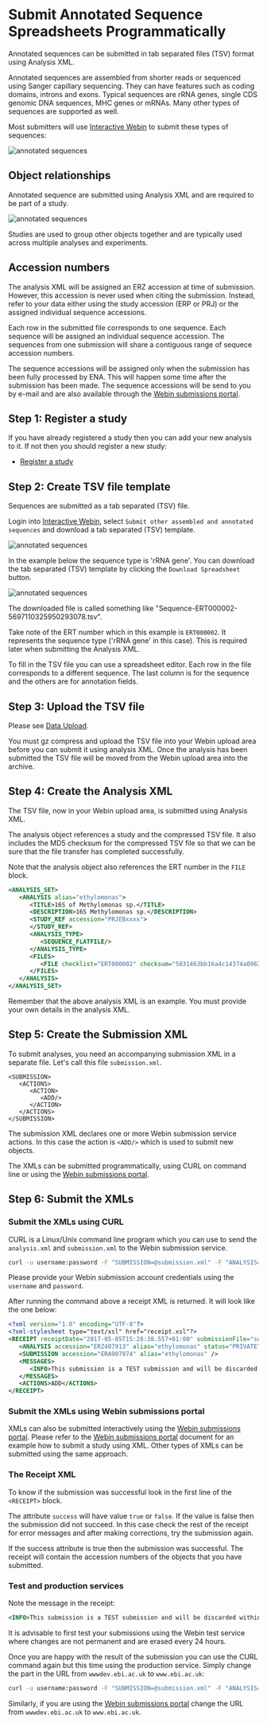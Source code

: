 # Submit Annotated Sequence Spreadsheets Programmatically

Annotated sequences can be submitted in tab separated files (TSV) format using Analysis XML.

Annotated sequences are assembled from shorter reads or sequenced using
Sanger capillary sequencing. They can have features such as coding domains, introns and exons.
Typical sequences are rRNA genes, single CDS genomic DNA sequences, MHC genes or mRNAs. Many other
types of sequences are supported as well.

Most submitters will use [Interactive Webin](https://www.ebi.ac.uk/ena/submit/sra/#submissions)
to submit these types of sequences:

![annotated sequences](../images/webin_submit_annotated.png)

## Object relationships

Annotated sequence are submitted using Analysis XML and are required to be part of a study.

![annotated sequences](../images/webin_data_model_analysis.png)

Studies are used to group other objects together and are typically used across multiple analyses and experiments.

## Accession numbers

The analysis XML will be assigned an ERZ accession at time of submission. However, this
accession is never used when citing the submission. Instead, refer to your data either using the
study accession (ERP or PRJ) or the assigned individual sequence accessions.

Each row in the submitted file corresponds to one sequence. Each sequence
will be assigned an individual sequence accession. The sequences from one
submission will share a contiguous range of sequece accession numbers.

The sequence accessions will be assigned only when the submission has been fully
processed by ENA. This will happen some time after the submission has been made.
The sequence accessions will be send to you by e-mail and are also available
through the [Webin submissions portal](../general-guide/submissions-portal.html).

## Step 1: Register a study

If you have already registered a study then you can add your new analysis to it. If not then
you should register a new study:

- [Register a study](../study.html)

## Step 2: Create TSV file template

Sequences are submitted as a tab separated (TSV) file.

Login into [Interactive Webin](https://www.ebi.ac.uk/ena/submit/sra/#submissions), select
`Submit other assembled and annotated sequences` and download a tab separated (TSV) template.

![annotated sequences](../images/webin_submit_annotated_template_1.png)

In the example below the sequence type is 'rRNA gene'. You can download the tab separated (TSV) template
by clicking the `Download Spreadsheet` button.

![annotated sequences](../images/webin_submit_annotated_template_2.png)

The downloaded file is called something like "Sequence-ERT000002-5697110325950293078.tsv".

Take note of the ERT number which in this example is `ERT000002`. It represents the sequence type
('rRNA gene' in this case). This is required later when submitting the Analysis XML.

To fill in the TSV file you can use a spreadsheet editor. Each row in the file corresponds to a
different sequence. The last column is for the sequence and the others are for annotation fields.

## Step 3: Upload the TSV file

Please see [Data Upload](../fileprep/upload.html).

You must gz compress and upload the TSV file into your Webin upload area before you can
submit it using analysis XML. Once the analysis has been submitted the TSV file
will be moved from the Webin upload area into the archive.

## Step 4: Create the Analysis XML

The TSV file, now in your Webin upload area, is submitted using Analysis XML.

The analysis object references a study and the compressed TSV file.
It also includes the MD5 checksum for the compressed TSV file so that we can
be sure that the file transfer has completed successfully.

Note that the analysis object also references the ERT number in the `FILE` block.

```xml
<ANALYSIS_SET>
   <ANALYSIS alias="ethylomonas">
      <TITLE>16S of Methylomonas sp.</TITLE>
      <DESCRIPTION>16S Methylomonas sp.</DESCRIPTION>
      <STUDY_REF accession="PRJEBxxxx">
      </STUDY_REF>
      <ANALYSIS_TYPE>
         <SEQUENCE_FLATFILE/>
      </ANALYSIS_TYPE>
      <FILES>
         <FILE checklist="ERT000002" checksum="5831463bb16a4c14374a0962d5a353cc" checksum_method="MD5" filename="ethylomonas.tsv.gz" filetype="tab"/>
      </FILES>
   </ANALYSIS>
</ANALYSIS_SET>
```
Remember that the above analysis XML is an example. You must provide your own details
in the analysis XML.

## Step 5: Create the Submission XML

To submit analyses, you need an accompanying submission XML in a separate file.
Let's call this file `submission.xml`.

```
<SUBMISSION>
   <ACTIONS>
      <ACTION>
         <ADD/>
      </ACTION>
   </ACTIONS>
</SUBMISSION>
```

The submission XML declares one or more Webin submission service actions.
In this case the action is `<ADD/>` which is used to submit new objects.

The XMLs can be submitted programmatically, using CURL on command line or
using the [Webin submissions portal](../general-guide/submissions-portal.html).

## Step 6: Submit the XMLs

### Submit the XMLs using CURL

CURL is a Linux/Unix command line program which you can use to send the `analysis.xml` and `submission.xml`
to the Webin submission service.

```bash
curl -u username:password -F "SUBMISSION=@submission.xml" -F "ANALYSIS=@analysis.xml" "https://wwwdev.ebi.ac.uk/ena/submit/drop-box/submit/"
```

Please provide your Webin submission account credentials using the `username` and `password`.

After running the command above a receipt XML is returned. It will look like the one below:

```xml
<?xml version="1.0" encoding="UTF-8"?>
<?xml-stylesheet type="text/xsl" href="receipt.xsl"?>
<RECEIPT receiptDate="2017-05-05T15:28:38.557+01:00" submissionFile="submission.xml" success="true">
   <ANALYSIS accession="ERZ407913" alias="ethylomonas" status="PRIVATE" />
   <SUBMISSION accession="ERA907974" alias="ethylomonas" />
   <MESSAGES>
      <INFO>This submission is a TEST submission and will be discarded within 24 hours</INFO>
   </MESSAGES>
   <ACTIONS>ADD</ACTIONS>
</RECEIPT>
```

### Submit the XMLs using Webin submissions portal

XMLs can also be submitted interactively using the [Webin submissions portal](../general-guide/submissions-portal.html).
Please refer to the [Webin submissions portal](../general-guide/submissions-portal.html) document for an example how
to submit a study using XML. Other types of XMLs can be submitted using the same approach.

### The Receipt XML

To know if the submission was successful look in the first line of the `<RECEIPT>` block.

The attribute `success` will have value `true` or `false`. If the value
is false then the submission did not succeed. In this case check the rest of
the receipt for error messages and after making corrections, try the submission again.

If the success attribute is true then the submission was successful. The receipt will
contain the accession numbers of the objects that you have submitted.

### Test and production services

Note the message in the receipt:
```xml
<INFO>This submission is a TEST submission and will be discarded within 24 hours</INFO>
```

It is advisable to first test your submissions using the Webin test service where changes are not permanent
and are erased every 24 hours.

Once you are happy with the result of the submission you can use the CURL command again
but this time using the production service. Simply change the part in the URL from `wwwdev.ebi.ac.uk` to
`www.ebi.ac.uk`:

```bash
curl -u username:password -F "SUBMISSION=@submission.xml" -F "ANALYSIS=@analysis.xml" "https://www.ebi.ac.uk/ena/submit/drop-box/submit/"
```

Similarly, if you are using the [Webin submissions portal](../general-guide/submissions-portal.html) change the URL from
`wwwdev.ebi.ac.uk` to `www.ebi.ac.uk`.
